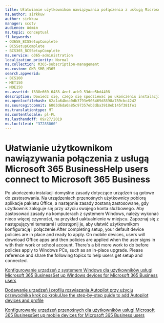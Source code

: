 ```yaml
---
title: Ułatwianie użytkownikom nawiązywania połączenia z usługą Microsoft 365 Business
ms.author: sirkkuw
author: sirkkuw
manager: scotv
audience: Admin
ms.topic: conceptual
f1_keywords:
- O365E_BCSSetupComplete
- BCSSetupComplete
- BCS365_BCSSetupComplete
ms.service: o365-administration
localization_priority: Normal
ms.collection: M365-subscription-management
ms.custom: OKR_SMB_M365
search.appverid:
- BCS160
- MET150
- MOE150
ms.assetid: f338e660-6483-4eef-acb9-53dee5bd4408
description: Dowiedz się, czego się spodziewać po ukończeniu instalacji pakietu Business Cloud Suite.
ms.openlocfilehash: 62a1a64bea0db3793e903469d8898a789cbc4242
ms.sourcegitcommit: 6003d6da0a85c97357eb3dba3918eb145f381fe1
ms.translationtype: MT
ms.contentlocale: pl-PL
ms.lasthandoff: 09/27/2019
ms.locfileid: "37288060"
---
```

# <a name="help-users-connect-to-microsoft-365-business"></a><span data-ttu-id="391cd-103">Ułatwianie użytkownikom nawiązywania połączenia z usługą Microsoft 365 Business</span><span class="sxs-lookup"><span data-stu-id="391cd-103">Help users connect to Microsoft 365 Business</span></span>

<span data-ttu-id="391cd-p101">Po ukończeniu instalacji domyślne zasady dotyczące urządzeń są gotowe do zastosowania. Na urządzeniach przenośnych użytkownicy pobiorą aplikacje pakietu Office, a następnie zasady zostaną zastosowane, gdy użytkownik zaloguje się przy użyciu swojego konta służbowego. Aby zastosować zasady na komputerach z systemem Windows, należy wykonać nieco więcej czynności, na przykład uaktualnienie w miejscu. Zapoznaj się z następującymi tematami i udostępnij je, aby ułatwić użytkownikom konfigurację i połączenie.</span><span class="sxs-lookup"><span data-stu-id="391cd-p101">After completing setup, your default device policies are in place and ready to apply. On mobile devices, users will download Office apps and then policies are applied when the user signs in with their work or school account. There's a bit more work to do before policies apply to Windows PCs, such as an in-place upgrade. Please reference and share the following topics to help users get setup and connected.</span></span>
  
[<span data-ttu-id="391cd-108">Konfigurowanie urządzeń z systemem Windows dla użytkowników usługi Microsoft 365 Business</span><span class="sxs-lookup"><span data-stu-id="391cd-108">Set up Windows devices for Microsoft 365 Business users</span></span>](set-up-windows-devices.md)
  
[<span data-ttu-id="391cd-109">Dodawanie urządzeń i profilu rozwiązania Autopilot przy użyciu przewodnika krok po kroku</span><span class="sxs-lookup"><span data-stu-id="391cd-109">Use the step-by-step guide to add Autopilot devices and profile</span></span>](add-autopilot-devices-and-profile.md)
  
[<span data-ttu-id="391cd-110">Konfigurowanie urządzeń przenośnych dla użytkowników usługi Microsoft 365 Business</span><span class="sxs-lookup"><span data-stu-id="391cd-110">Set up mobile devices for Microsoft 365 Business users</span></span>](set-up-mobile-devices.md)
  

